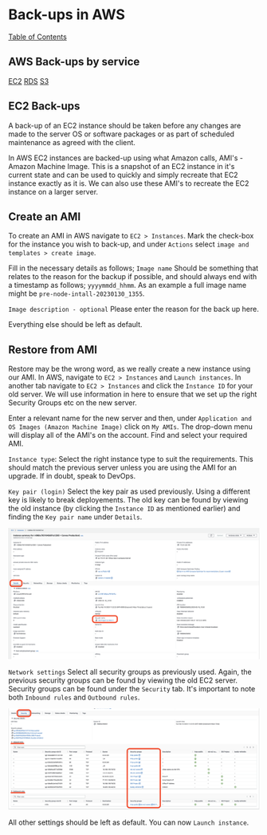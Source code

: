 # Back-ups in AWS
[Table of Contents](/readme.md)

## AWS Back-ups by service
[EC2](/DevOps/Infrastructure/backups-in-aws/ec2.md)
[RDS](/DevOps/Infrastructure/backups-in-aws/rds.md)
[S3](/DevOps/Infrastructure/backups-in-aws/s3.md)

## EC2 Back-ups

A back-up of an EC2 instance should be taken before any changes are made to the server OS or software packages or as part of scheduled maintenance as agreed with the client.

In AWS EC2 instances are backed-up using what Amazon calls, AMI's - Amazon Machine Image. This is a snapshot of an EC2 instance in it's current state and can be used to quickly and simply recreate that EC2 instance exactly as it is. We can also use these AMI's to recreate the EC2 instance on a larger server.

## Create an AMI

To create an AMI in AWS navigate to `EC2 > Instances`. Mark the check-box for the instance you wish to back-up, and under `Actions` select `image and templates > create image`.

Fill in the necessary details as follows;
`Image name` Should be something that relates to the reason for the backup if possible, and should always end with a timestamp as follows; `yyyymmdd_hhmm`. As an example a full image name might be `pre-node-intall-20230130_1355`.

`Image description - optional` Please enter the reason for the back up here.

Everything else should be left as default.

## Restore from AMI

Restore may be the wrong word, as we really create a new instance using our AMI. In AWS, navigate to `EC2 > Instances` and `Launch instances`. In another tab navigate to `EC2 > Instances` and click the `Instance ID` for your old server. We will use information in here to ensure that we set up the right Security Groups etc on the new server.

Enter a relevant name for the new server and then, under `Application and OS Images (Amazon Machine Image)` click on `My AMIs`. The drop-down menu will display all of the AMI's on the account. Find and select your required AMI.

`Instance type`: Select the right instance type to suit the requirements. This should match the previous server unless you are using the AMI for an upgrade. If in doubt, speak to DevOps.

`Key pair (login)` Select the key pair as used previously. Using a different key is likely to break deployements. The old key can be found by viewing the old instance (by clicking the `Instance ID` as mentioned earlier) and finding the `Key pair name` under `Details`.

![find previous key pair](/Assets/backups-in-aws/ec2/find-previous-key-pair.png)

`Network settings` Select all security groups as previously used. Again, the previous security groups can be found by viewing the old EC2 server. Security groups can be found under the `Security` tab. It's important to note both `Inbound rules` and `Outbound rules`.

![Security groups](/Assets/backups-in-aws/ec2/security-groups.png)

All other settings should be left as default. You can now `Launch instance`.